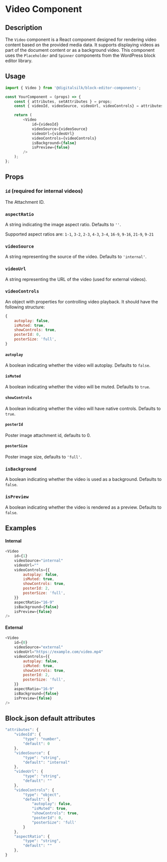 # Video Component

## Description

The `Video` component is a React component designed for rendering video content based on the provided media data. It supports displaying videos as part of the document content or as a background video. This component uses the `Placeholder` and `Spinner` components from the WordPress block editor library.

## Usage

```js
import { Video } from '@digitalsilk/block-editor-components';

const YourComponent = (props) => {
    const { attributes, setAttributes } = props;
    const { videoId, videoSource, videoUrl, videoControls} = attributes;

    return (
        <Video
            id={videoId}
            videoSource={videoSource}
            videoUrl={videoUrl}
            videoControls={videoControls}
            isBackground={false}
            isPreview={false}
        />
    );
};
```

## Props

### `id` (required for internal videos)

The Attachment ID. 

### `aspectRatio`

A string indicating the image aspect ratio. Defaults to `''`.

Supported aspect ratios are: `1-1`, `3-2`, `2-3`, `4-3`, `3-4`, `16-9`, `9-16`, `21-9`, `9-21`

### `videoSource`

A string representing the source of the video. Defaults to `'internal'`.

### `videoUrl`

A string representing the URL of the video (used for external videos).

### `videoControls`

An object with properties for controlling video playback. It should have the following structure:


```js
{
    autoplay: false,
    isMuted: true,
    showControls: true,
    posterId: 0,
    posterSize: 'full',
}
```

#### `autoplay` 

A boolean indicating whether the video will autoplay. Defaults to `false`.

#### `isMuted` 

A boolean indicating whether the video will be muted. Defaults to `true`.

#### `showControls` 

A boolean indicating whether the video will have native controls. Defaults to `true`.

#### `posterId` 

Poster image attachment id, defaults to 0.

#### `posterSize` 

Poster image size, defaults to `'full'`.

### `isBackground`

A boolean indicating whether the video is used as a background. Defaults to `false`.


### `isPreview`

A boolean indicating whether the video is rendered as a preview. Defaults to `false`.


## Examples

#### Internal 

```js
<Video
    id={1}
    videoSource="internal"
    videoUrl=""
    videoControls={{
        autoplay: false,
        isMuted: true,
        showControls: true,
        posterId: 2,
        posterSize: 'full',
    }}
	aspectRatio="16-9"
    isBackground={false}
    isPreview={false}
/>
```

#### External 

```js
<Video
    id={0}
    videoSource="external"
    videoUrl="https://example.com/video.mp4"
    videoControls={{
        autoplay: false,
        isMuted: true,
        showControls: true,
        posterId: 2,
        posterSize: 'full',
    }}
    aspectRatio="16-9"
    isBackground={false}
    isPreview={false}
/>
```

## Block.json default attributes

```js
"attributes": {
    "videoId": {
        "type": "number",
        "default": 0
    },
    "videoSource": {
        "type": "string",
        "default": "internal"
    },
    "videoUrl": {
        "type": "string",
        "default": ""
    },
    "videoControls": {
        "type": "object",
        "default": {
            "autoplay": false,
            "isMuted": true,
            "showControls": true,
            "posterId": 0,
            "posterSize": 'full'
        }
    },
    "aspectRatio": {
        "type": "string",
        "default": ""
    },
}
```
